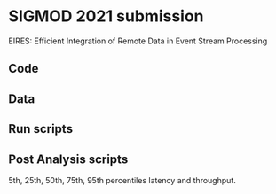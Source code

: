 # SIGMOD 2021 submission
EIRES: Efficient Integration of Remote Data in Event Stream Processing

## Code
## Data
## Run scripts
## Post Analysis scripts
5th, 25th, 50th, 75th, 95th percentiles latency and throughput.

